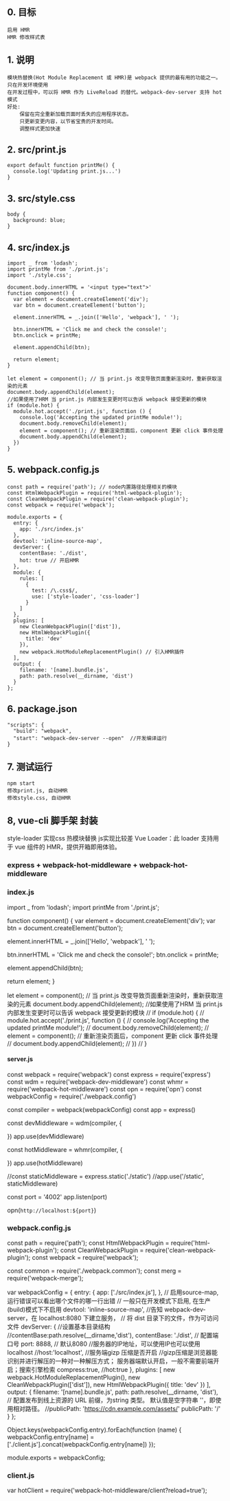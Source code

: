 ## 0. 目标
    启用 HMR
    HMR 修改样式表 
    
## 1. 说明
    模块热替换(Hot Module Replacement 或 HMR)是 webpack 提供的最有用的功能之一。
    只在开发环境使用
    在开发过程中，可以将 HMR 作为 LiveReload 的替代。webpack-dev-server 支持 hot 模式
    好处:
        保留在完全重新加载页面时丢失的应用程序状态。
        只更新变更内容，以节省宝贵的开发时间。
        调整样式更加快速 

## 2. src/print.js
    export default function printMe() {
      console.log('Updating print.js...')
    }
## 3. src/style.css
    body {
      background: blue;
    }
## 4. src/index.js
    import _ from 'lodash';
    import printMe from './print.js';
    import './style.css';
    
    document.body.innerHTML = '<input type="text">'
    function component() {
      var element = document.createElement('div');
      var btn = document.createElement('button');
    
      element.innerHTML = _.join(['Hello', 'webpack'], ' ');
    
      btn.innerHTML = 'Click me and check the console!';
      btn.onclick = printMe;
    
      element.appendChild(btn);
    
      return element;
    }
    
    let element = component(); // 当 print.js 改变导致页面重新渲染时，重新获取渲染的元素
    document.body.appendChild(element);
    //如果使用了HRM 当 print.js 内部发生变更时可以告诉 webpack 接受更新的模块
    if (module.hot) {
      module.hot.accept('./print.js', function () {
        console.log('Accepting the updated printMe module!');
        document.body.removeChild(element);
        element = component(); // 重新渲染页面后，component 更新 click 事件处理
        document.body.appendChild(element);
      })
    }

## 5. webpack.config.js
    const path = require('path'); // node内置路径处理相关的模块
    const HtmlWebpackPlugin = require('html-webpack-plugin');
    const CleanWebpackPlugin = require('clean-webpack-plugin');
    const webpack = require('webpack');
    
    module.exports = {
      entry: {
        app: './src/index.js'
      },
      devtool: 'inline-source-map',
      devServer: {
        contentBase: './dist',
        hot: true // 开启HMR
      },
      module: {
        rules: [
          {
            test: /\.css$/,
            use: ['style-loader', 'css-loader']
          }
        ]
      },
      plugins: [
        new CleanWebpackPlugin(['dist']),
        new HtmlWebpackPlugin({
          title: 'dev'
        }),
        new webpack.HotModuleReplacementPlugin() // 引入HMR插件
      ],
      output: {
        filename: '[name].bundle.js',
        path: path.resolve(__dirname, 'dist')
      }
    };
    
## 6. package.json
    "scripts": {
      "build": "webpack",
      "start": "webpack-dev-server --open"  //开发编译运行
    }
    
## 7. 测试运行
    npm start
    修改print.js, 自动HMR
    修改style.css, 自动HMR

## 8,  vue-cli 脚手架 封装
   style-loader 实现css 热模块替换  js实现比较差
   Vue Loader：此 loader 支持用于 vue 组件的 HMR，提供开箱即用体验。 


 ###  express +  webpack-hot-middleware + webpack-hot-middleware 

### index.js
import _ from 'lodash';
import printMe from './print.js';

function component() {
  var element = document.createElement('div');
  var btn = document.createElement('button');

  element.innerHTML = _.join(['Hello', 'webpack'], ' ');

  btn.innerHTML = 'Click me and check the console!';
  btn.onclick = printMe;

  element.appendChild(btn);

  return element;
}

let element = component(); // 当 print.js 改变导致页面重新渲染时，重新获取渲染的元素
document.body.appendChild(element);
//如果使用了HRM 当 print.js 内部发生变更时可以告诉 webpack 接受更新的模块
// if (module.hot) {
//   module.hot.accept('./print.js', function () {
//     console.log('Accepting the updated printMe module!');
//     document.body.removeChild(element);
//     element = component(); // 重新渲染页面后，component 更新 click 事件处理
//     document.body.appendChild(element);
//   })
// }
#### server.js

const webpack = require('webpack')
const express = require('express')
const wdm = require('webpack-dev-middleware')
const whmr = require('webpack-hot-middleware')
const opn = require('opn')
const webpackConfig = require('./webpack.config')

const compiler = webpack(webpackConfig)
const app = express()

const devMiddleware = wdm(compiler, {

})
app.use(devMiddleware)

const hotMiddleware = whmr(compiler, {

})
app.use(hotMiddleware)

//const staticMiddleware = express.static('./static')
//app.use('/static', staticMiddleware)

const port = '4002'
app.listen(port)

opn(`http://localhost:${port}`)

### webpack.config.js
const path = require('path'); 
const HtmlWebpackPlugin = require('html-webpack-plugin');
const CleanWebpackPlugin = require('clean-webpack-plugin');
const webpack = require('webpack');

const common = require('./webpack.common');
const merg = require('webpack-merge');

var webpackConfig = {
  entry: {
    app: ['./src/index.js'],
  },
  // 启用source-map, 运行错误可以看出哪个文件的哪一行出错
  // 一般只在开发模式下启用, 在生产(build)模式下不启用
  devtool: 'inline-source-map',
  //告知 webpack-dev-server，在 localhost:8080 下建立服务，
  // 将 dist 目录下的文件，作为可访问文件
  devServer: {
    //设置基本目录结构
    //contentBase:path.resolve(__dirname,'dist'),
    contentBase: './dist',
    // 配置端口号
    port: 8888,  // 默认8080
    //服务器的IP地址，可以使用IP也可以使用localhost
    //host:'localhost',
    //服务端gizp 压缩是否开启
    //gizp压缩是浏览器能识别并进行解压的一种对一种解压方式； 服务器端默认开启，一般不需要前端开启；搜索引擎检索
    compress:true,
    //hot:true
  },
  plugins: [
    new webpack.HotModuleReplacementPlugin(),
    new CleanWebpackPlugin(['dist']),
    new HtmlWebpackPlugin({
      title: 'dev'
    })
  ],
  output: {
    filename: '[name].bundle.js',
    path: path.resolve(__dirname, 'dist'),
    // 配置发布到线上资源的 URL 前缀，为string 类型。 默认值是空字符串 ''，即使用相对路径。
    //publicPath: 'https://cdn.example.com/assets/'
    publicPath: '/' 
  }
};

Object.keys(webpackConfig.entry).forEach(function (name) {
  webpackConfig.entry[name] = ['./client.js'].concat(webpackConfig.entry[name])
});

module.exports = webpackConfig;

### client.js
var hotClient = require('webpack-hot-middleware/client?reload=true');

